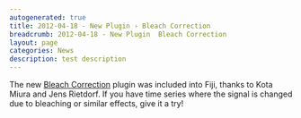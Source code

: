 ```yaml
---
autogenerated: true
title: 2012-04-18 - New Plugin › Bleach Correction
breadcrumb: 2012-04-18 - New Plugin  Bleach Correction
layout: page
categories: News
description: test description
---
```


The new [Bleach Correction](Bleach_Correction ) plugin was included into Fiji, thanks to Kota Miura and Jens Rietdorf. If you have time series where the signal is changed due to bleaching or similar effects, give it a try\!


